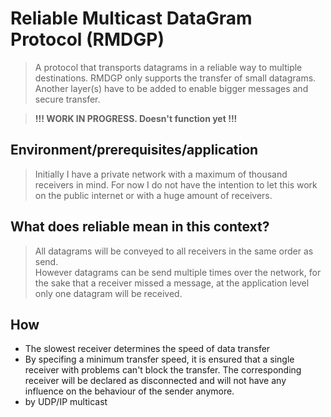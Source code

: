 # Reliable Multicast DataGram Protocol (RMDGP)

> A protocol that transports datagrams in a reliable way to multiple destinations.
> RMDGP only supports the transfer of small datagrams. Another layer(s) have to be added to enable bigger messages and secure transfer.
>

> __!!! WORK IN PROGRESS. Doesn't function yet !!!__

## Environment/prerequisites/application
> Initially I have a private network with a maximum of thousand receivers in mind. For now I do not have the intention to let this work on the public internet or with a huge amount of receivers.

## What does reliable mean in this context?
> All datagrams will be conveyed to all receivers in the same order as send.  
> However datagrams can be send multiple times over the network, for the sake that a receiver missed a message, at the application level only one datagram will be received.

## How
- The slowest receiver determines the speed of data transfer
- By specifing a minimum transfer speed, it is ensured that a single receiver with problems can't block the transfer.
The corresponding receiver will be declared as disconnected and will not have any influence on the behaviour of the sender anymore.
- by UDP/IP multicast

